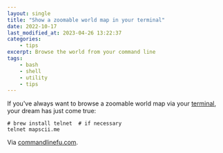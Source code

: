 ```yaml
---
layout: single
title: "Show a zoomable world map in your terminal"
date: 2022-10-17
last_modified_at: 2023-04-26 13:22:37
categories:
    - tips
excerpt: Browse the world from your command line
tags:
    - bash
    - shell
    - utility
    - tips
---
```


If you've always want to browse a zoomable world map via your [terminal](https://asciinema.org/a/117813?autoplay=1),
your dream has just come true:

```shell
# brew install telnet  # if necessary
telnet mapscii.me
```

Via [commandlinefu.com](https://www.commandlinefu.com/commands/view/27686/show-a-zoomable-world-map).
